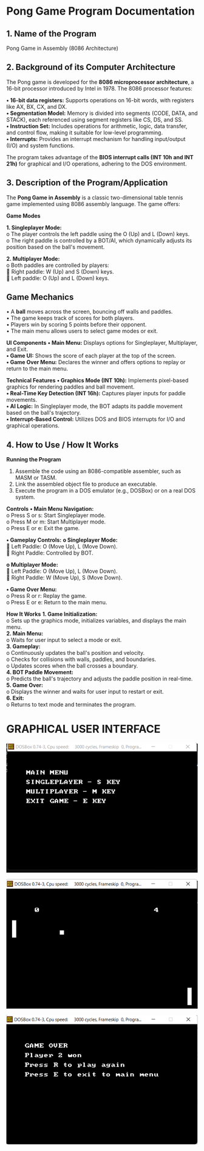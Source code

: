 # **Pong Game Program Documentation**

## **1. Name of the Program**
Pong Game in Assembly (8086 Architecture)

## **2. Background of its Computer Architecture**
The Pong game is developed for the **8086 microprocessor architecture**, a 16-bit processor introduced by Intel in 1978. The 8086 processor features:

**•	16-bit data registers:** Supports operations on 16-bit words, with registers like AX, BX, CX, and DX.<br>
**•	Segmentation Model:** Memory is divided into segments (CODE, DATA, and STACK), each referenced using segment registers like CS, DS, and SS.<br>
**•	Instruction Set:** Includes operations for arithmetic, logic, data transfer, and control flow, making it suitable for low-level programming.<br>
**•	Interrupts:** Provides an interrupt mechanism for handling input/output (I/O) and system functions.<br>

The program takes advantage of the **BIOS interrupt calls (INT 10h and INT 21h)** for graphical and I/O operations, adhering to the DOS environment.

## **3. Description of the Program/Application**

The **Pong Game in Assembly** is a classic two-dimensional table tennis game implemented using 8086 assembly language. The game offers:

**Game Modes**

**1.	Singleplayer Mode:** <br>
o	The player controls the left paddle using the O (Up) and L (Down) keys.<br>
o	The right paddle is controlled by a BOT/AI, which dynamically adjusts its position based on the ball's movement.<br>

**2.	Multiplayer Mode:** <br>
o	Both paddles are controlled by players:<br>
	Right paddle: W (Up) and S (Down) keys.<br>
	Left paddle: O (Up) and L (Down) keys.<br>




## **Game Mechanics**
•	A **ball** moves across the screen, bouncing off walls and paddles.<br>
•	The game keeps track of scores for both players.<br>
•	Players win by scoring 5 points before their opponent.<br>
•	The main menu allows users to select game modes or exit.<br>

**UI Components**
**•	Main Menu:** Displays options for Singleplayer, Multiplayer, and Exit.<br>
**•	Game UI:** Shows the score of each player at the top of the screen.<br>
**•	Game Over Menu:** Declares the winner and offers options to replay or return to the main menu.<br>

**Technical Features**
**•	Graphics Mode (INT 10h):** Implements pixel-based graphics for rendering paddles and ball movement.<br>
**•	Real-Time Key Detection (INT 16h):** Captures player inputs for paddle movements.<br>
**•	AI Logic:** In Singleplayer mode, the BOT adapts its paddle movement based on the ball's trajectory.<br>
**•	Interrupt-Based Control:** Utilizes DOS and BIOS interrupts for I/O and graphical operations.<br>

## **4. How to Use / How It Works**

**Running the Program**
1.	Assemble the code using an 8086-compatible assembler, such as MASM or TASM.<br>
2.	Link the assembled object file to produce an executable.<br>
3.	Execute the program in a DOS emulator (e.g., DOSBox) or on a real DOS system.<br>

**Controls**
**•	Main Menu Navigation:** <br>
o	Press S or s: Start Singleplayer mode.<br>
o	Press M or m: Start Multiplayer mode.<br>
o	Press E or e: Exit the game.<br>

**•	Gameplay Controls:**
**o	Singleplayer Mode:** <br>
	Left Paddle: O (Move Up), L (Move Down).<br>
	Right Paddle: Controlled by BOT.<br>

**o	Multiplayer Mode:** <br>
	Left Paddle: O (Move Up), L (Move Down).<br>
	Right Paddle: W (Move Up), S (Move Down).<br>

**•	Game Over Menu:** <br>
o	Press R or r: Replay the game.<br>
o	Press E or e: Return to the main menu.<br>

**How It Works**
**1.	Game Initialization:** <br>
o	Sets up the graphics mode, initializes variables, and displays the main menu.<br>
**2.	Main Menu:** <br>
o	Waits for user input to select a mode or exit.<br>
**3.	Gameplay:** <br>
o	Continuously updates the ball's position and velocity.<br>
o	Checks for collisions with walls, paddles, and boundaries.<br>
o	Updates scores when the ball crosses a boundary.<br>
**4.	BOT Paddle Movement:** <br>
o	Predicts the ball's trajectory and adjusts the paddle position in real-time.<br>
**5.	Game Over:** <br>
o	Displays the winner and waits for user input to restart or exit.<br>
**6.	Exit:** <br>
o	Returns to text mode and terminates the program.<br>

# **GRAPHICAL USER INTERFACE**

![alt text](image.png)

![alt text](image-1.png)

![alt text](image-2.png)
